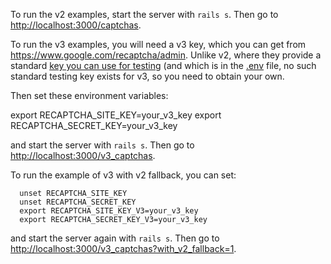 To run the v2 examples, start the server with `rails s`. Then go to <http://localhost:3000/captchas>.

To run the v3 examples, you will need a v3 key, which you can get from
https://www.google.com/recaptcha/admin. Unlike v2, where they provide a standard [key you can use for
testing](https://developers.google.com/recaptcha/docs/faq#id-like-to-run-automated-tests-with-recaptcha-what-should-i-do)
(and which is in the [.env](.env) file, no such standard testing key exists for v3, so you need to
obtain your own.

Then set these environment variables:

  export RECAPTCHA_SITE_KEY=your_v3_key
  export RECAPTCHA_SECRET_KEY=your_v3_key

and start the server with `rails s`. Then go to <http://localhost:3000/v3_captchas>.

To run the example of v3 with v2 fallback, you can set:

```
  unset RECAPTCHA_SITE_KEY
  unset RECAPTCHA_SECRET_KEY
  export RECAPTCHA_SITE_KEY_V3=your_v3_key
  export RECAPTCHA_SECRET_KEY_V3=your_v3_key
```

and start the server again with `rails s`. Then go to <http://localhost:3000/v3_captchas?with_v2_fallback=1>.

